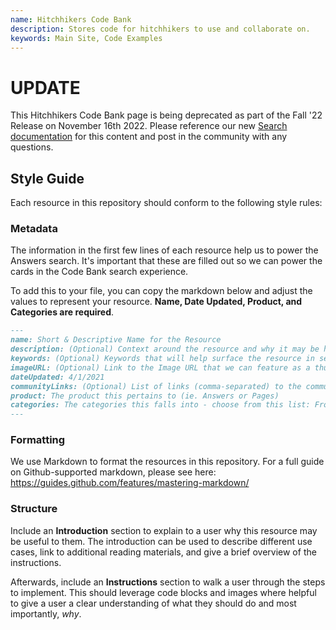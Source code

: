 ```yaml
---
name: Hitchhikers Code Bank
description: Stores code for hitchhikers to use and collaborate on.
keywords: Main Site, Code Examples
---
```


# UPDATE
This Hitchhikers Code Bank page is being deprecated as part of the Fall '22 Release on November 16th 2022. Please reference our new [Search documentation](https://hitchhikers.yext.com/docs/search) for this content and post in the community with any questions.

## Style Guide
Each resource in this repository should conform to the following style rules:

### Metadata
The information in the first few lines of each resource help us to power the Answers search. It's important that these are filled out so we can power the cards in the Code Bank search experience.

To add this to your file, you can copy the markdown below and adjust the values to represent your resource. **Name, Date Updated, Product, and Categories are required**.

```markdown
---
name: Short & Descriptive Name for the Resource
description: (Optional) Context around the resource and why it may be helpful
keywords: (Optional) Keywords that will help surface the resource in search.
imageURL: (Optional) Link to the Image URL that we can feature as a thumbnail image.
dateUpdated: 4/1/2021
communityLinks: (Optional) List of links (comma-separated) to the community where this might be reference or additional context may be found.
product: The product this pertains to (ie. Answers or Pages)
categories: The categories this falls into - choose from this list: Frontend, Card Customizations, Custom Formatters, Pages Customizations, Backend, Standard Theme Layouts, Component Customizations, Pages, Query Rules, Searchable Fields. Categories will be added as we have more examples.
---
```

### Formatting
We use Markdown to format the resources in this repository. For a full guide on Github-supported markdown, please see here: https://guides.github.com/features/mastering-markdown/

### Structure
Include an **Introduction** section to explain to a user why this resource may be useful to them. The introduction can be used to describe different use cases, link to additional reading materials, and give a brief overview of the instructions.

Afterwards, include an **Instructions** section to walk a user through the steps to implement. This should leverage code blocks and images where helpful to give a user a clear understanding of what they should do and most importantly, *why*.
